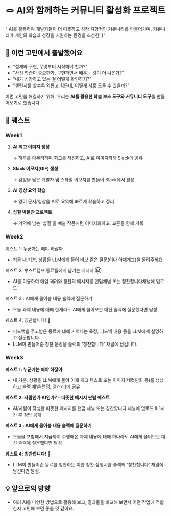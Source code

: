 # 🪢 AI와 함께하는 커뮤니티 활성화 프로젝트

" AI를 활용하여 개발자들이 더 따뜻하고 성장 지향적인 커뮤니티를 만들어가며, 커뮤니티가 개인의 학습과 성장을 지원하는 환경을 조성한다”

## 🧐 이런 고민에서 출발했어요

- "설계와 구현, 무엇부터 시작해야 할까?"
- "사전 학습이 중요한가, 구현하면서 배우는 것이 더 나은가?"
- "내가 성장하고 있는 걸 어떻게 확인하지?"
- "챌린지를 할수록 외롭고 힘든데, 어떻게 서로 도울 수 있을까?"

이런 고민을 해결하기 위해, 우리는 **AI를 활용한 학습 보조 도구와 커뮤니티 도구**를 만들어보기로 했습니다.

## 🎯 퀘스트

### Week1

1. **AI 회고 이미지 생성**
    
    → 하루를 마무리하며 회고를 작성하고, AI로 이미지화해 Slack에 공유
    
2. **Slack 이모지(GIF) 생성**
    
    → 감정을 담은 개발자 밈 스타일 이모지를 만들어 Slack에서 활용
    
3. **AI 영상 요약 학습**
    
    → 영어 문서/영상을 AI로 요약해 빠르게 학습하고 정리
    
4. **삽질 박물관 프로젝트**
    
    → 기억에 남는 '삽질'을 예술 작품처럼 이미지화하고, 교훈을 함께 기록

### Week2

퀘스트 1: 누군가는 해야 하잖아

- 지금 내 기분, 상황을 LLM에게 물어 바보 같은 질문(이나 아재개그)을 올려주세요

퀘스트 2: 부스트캠프 동료들에게 남기는 메시지 Ⓜ️

- AI를 이용하여 매일 격려와 칭찬의 메시지를 랜덤채널 또는 칭찬합니다채널에 업로드

퀘스트 3 : AI에게 물어볼 내용 슬렉에 질문하기

- 오늘 과제 내용에 대해 한개라도 AI에게 물어보는 대신 슬렉에 질문했다면 달성

퀘스트 4: 칭찬합니다! 🤩

- 피드백을 주고받은 동료에 대해 기억나는 특징, 피드백 내용 등을 LLM에게 설명하고 질문합니다.
- LLM이 만들어준 칭찬 문장을 슬랙의 '칭찬합니다' 채널에 남깁니다.
    

### Week3


**퀘스트 1: 누군가는 해야 하잖아**
- 내 기분, 상황을 LLM에게 물어 아재 개그 텍스트 또는 이미지(네컷만화 등)를 생성하고 슬랙 채널(랜덤, 갤러리)에 공유

**퀘스트 2: 사람인가 AI인가? – 따뜻한 메시지 판별 퀘스트**
- AI/사람이 작성한 따뜻한 메시지를 랜덤 채널 또는 칭찬합니다  채널에 업로드 & 1시간 후 정답 공개


**퀘스트 3 : AI에게 물어볼 내용 슬랙에 질문하기**
- 오늘을 포함해서 지금까지 수행해온 과제 내용에 대해 하나라도 AI에게 물어보는 대신 슬랙에 질문했다면 달성

**퀘스트 4: 칭찬합니다! 🤩**
- LLM이 만들어준 동료를 칭찬하는 이름 칭찬 삼행시를 슬랙의 '칭찬합니다' 채널에 남긴다면 달성.


## 💡 앞으로의 방향

- 여러 AI를 다양한 방법으로 활용해 보고, 결과물을 비교해 보면서 어떤 작업에 적합한지 고민해 보면 좋을 것 같아요.

